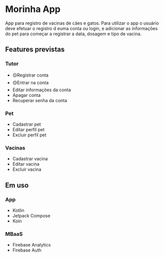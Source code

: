 # Morinha App
App para registro de vacinas de cães e gatos. Para utilizar o app o usuário deve efetuar o registro d euma conta ou login, e adicionar as informações do pet para começar a registrar a data, dosagem e tipo de vacina.

## Features previstas 
### Tutor
- 🟡Registrar conta
- 🟡Entrar na conta
- Editar informações da conta
- Apagar conta
- Recuperar senha da conta

### Pet
- Cadastrar pet
- Editar perfil pet
- Excluir perfil pet

### Vacinas
- Cadastrar vacina
- Editar vacina
- Excluir vacina

## Em uso

### App
- Kotlin
- Jetpack Compose
- Koin

### MBaaS
- Firebase Analytics
- Firebase Auth
